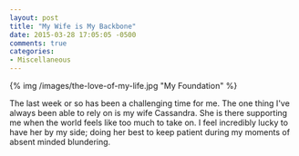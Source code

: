 ```yaml
---
layout: post
title: "My Wife is My Backbone"
date: 2015-03-28 17:05:05 -0500
comments: true
categories: 
- Miscellaneous
---
```

{% img /images/the-love-of-my-life.jpg "My Foundation" %}

The last week or so has been a challenging time for me.  The one thing I've
always been able to rely on is my wife Cassandra.  She is there supporting me
when the world feels like too much to take on.  I feel incredibly lucky to have
her by my side; doing her best to keep patient during my moments of absent
minded blundering.
